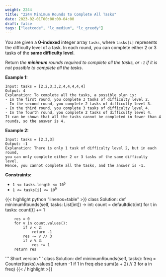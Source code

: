 ```yaml
---
weight: 2244
title: "2244 Minimum Rounds to Complete All Tasks"
date: 2023-02-01T00:00:00-04:00
draft: false
tags: ["leetcode", "lc_medium", "lc_greedy"]
---
```


You are given a **0-indexed** integer array `tasks`, where `tasks[i]` represents the difficulty level of a task. In each round, you can complete either 2 or 3 tasks of the **same difficulty level**.

Return *the **minimum** rounds required to complete all the tasks, or `-1` if it is not possible to complete all the tasks*.


**Example 1:**
```
Input: tasks = [2,2,3,3,2,4,4,4,4,4]
Output: 4
Explanation: To complete all the tasks, a possible plan is:
- In the first round, you complete 3 tasks of difficulty level 2. 
- In the second round, you complete 2 tasks of difficulty level 3. 
- In the third round, you complete 3 tasks of difficulty level 4. 
- In the fourth round, you complete 2 tasks of difficulty level 4.  
It can be shown that all the tasks cannot be completed in fewer than 4 rounds, so the answer is 4.
```

**Example 2:**
```
Input: tasks = [2,3,3]
Output: -1
Explanation: There is only 1 task of difficulty level 2, but in each round,
you can only complete either 2 or 3 tasks of the same difficulty level.
Hence, you cannot complete all the tasks, and the answer is -1.
```

**Constraints:**
- <code>1 <= tasks.length <= 10<sup>5</sup></code>
- <code>1 <= tasks[i] <= 10<sup>9</sup></code>

<div class="tabs"></div>
<div class="tab-content">
<div id="python" class="lang">
{{< highlight python "linenos=table" >}}
class Solution:
    def minimumRounds(self, tasks: List[int]) -> int:
        count = defaultdict(int)
        for t in tasks:
            count[t] += 1
        
        res = 0
        for v in count.values():
            if v < 2:
                return -1
            res += v // 3
            if v % 3:
                res += 1
        return res

'''
Short version
'''
class Solution:
        def minimumRounds(self, tasks):
            freq = Counter(tasks).values()
            return -1 if 1 in freq else sum((a + 2) // 3 for a in freq)
{{< / highlight >}}
</div>
</div>
